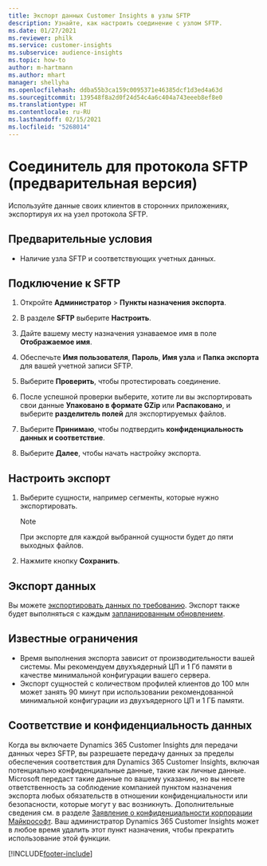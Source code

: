 ```yaml
---
title: Экспорт данных Customer Insights в узлы SFTP
description: Узнайте, как настроить соединение с узлом SFTP.
ms.date: 01/27/2021
ms.reviewer: philk
ms.service: customer-insights
ms.subservice: audience-insights
ms.topic: how-to
author: m-hartmann
ms.author: mhart
manager: shellyha
ms.openlocfilehash: ddba55b3ca159c0095371e46385dcf1d3ed4a63d
ms.sourcegitcommit: 139548f8a2d0f24d54c4a6c404a743eeeb8ef8e0
ms.translationtype: HT
ms.contentlocale: ru-RU
ms.lasthandoff: 02/15/2021
ms.locfileid: "5268014"
---
```

# <a name="connector-for-sftp-preview"></a>Соединитель для протокола SFTP (предварительная версия)

Используйте данные своих клиентов в сторонних приложениях, экспортируя их на узел протокола SFTP.

## <a name="prerequisites"></a>Предварительные условия

- Наличие узла SFTP и соответствующих учетных данных.

## <a name="connect-to-sftp"></a>Подключение к SFTP

1. Откройте **Администратор** > **Пункты назначения экспорта**.

1. В разделе **SFTP** выберите **Настроить**.

1. Дайте вашему месту назначения узнаваемое имя в поле **Отображаемое имя**.

1. Обеспечьте **Имя пользователя**, **Пароль**, **Имя узла** и **Папка экспорта** для вашей учетной записи SFTP.

1. Выберите **Проверить**, чтобы протестировать соединение.

1. После успешной проверки выберите, хотите ли вы экспортировать свои данные **Упаковано в формате GZip** или **Распаковано**, и выберите **разделитель полей** для экспортируемых файлов.

1. Выберите **Принимаю**, чтобы подтвердить **конфиденциальность данных и соответствие**.

1. Выберите **Далее**, чтобы начать настройку экспорта.

## <a name="configure-the-export"></a>Настроить экспорт

1. Выберите сущности, например сегменты, которые нужно экспортировать.

   > [!NOTE]
   > При экспорте для каждой выбранной сущности будет до пяти выходных файлов. 

1. Нажмите кнопку **Сохранить**.

## <a name="export-the-data"></a>Экспорт данных

Вы можете [экспортировать данных по требованию](export-destinations.md). Экспорт также будет выполняться с каждым [запланированным обновлением](system.md#schedule-tab).

## <a name="known-limitations"></a>Известные ограничения

- Время выполнения экспорта зависит от производительности вашей системы. Мы рекомендуем двухъядерный ЦП и 1 Гб памяти в качестве минимальной конфигурации вашего сервера. 
- Экспорт сущностей с количеством профилей клиентов до 100 млн может занять 90 минут при использовании рекомендованной минимальной конфигурации из двухъядерного ЦП и 1 ГБ памяти. 

## <a name="data-privacy-and-compliance"></a>Соответствие и конфиденциальность данных

Когда вы включаете Dynamics 365 Customer Insights для передачи данных через SFTP, вы разрешаете передачу данных за пределы обеспечения соответствия для Dynamics 365 Customer Insights, включая потенциально конфиденциальные данные, такие как личные данные. Microsoft передаст такие данные по вашему указанию, но вы несете ответственность за соблюдение компанией пунктом назначения экспорта любых обязательств в отношении конфиденциальности или безопасности, которые могут у вас возникнуть. Дополнительные сведения см. в разделе [Заявление о конфиденциальности корпорации Майкрософт](https://go.microsoft.com/fwlink/?linkid=396732).
Ваш администратор Dynamics 365 Customer Insights может в любое время удалить этот пункт назначения, чтобы прекратить использование этой функции.


[!INCLUDE[footer-include](../includes/footer-banner.md)]